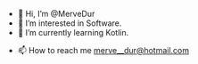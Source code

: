 - 👋 Hi, I’m @MerveDur
- 👀 I’m interested in Software.
- 🌱 I’m currently learning Kotlin.
 <!---
💞️ I’m looking to collaborate on ...--->
- 📫 How to reach me merve__dur@hotmail.com

<!---
MerveDur/MerveDur is a ✨ special ✨ repository because its `README.md` (this file) appears on your GitHub profile.
You can click the Preview link to take a look at your changes.
--->
